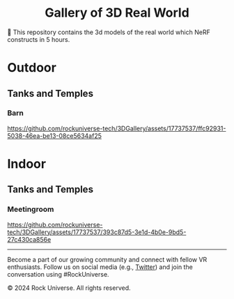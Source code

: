 <h1 align="center"> Gallery of 3D Real World </h1> 


:rotating_light: This repository contains the 3d models of the real world which NeRF constructs in 5 hours.

# Outdoor

## Tanks and Temples

### Barn



https://github.com/rockuniverse-tech/3DGallery/assets/17737537/ffc92931-5038-46ea-be13-08ce5634af25




# Indoor

## Tanks and Temples

### Meetingroom

https://github.com/rockuniverse-tech/3DGallery/assets/17737537/393c87d5-3e1d-4b0e-9bd5-27c430ca856e

---

Become a part of our growing community and connect with fellow VR enthusiasts. Follow us on social media (e.g., [Twitter](https://twitter.com/hi_rockuniverse)) and join the conversation using #RockUniverse.

© 2024 Rock Universe. All rights reserved.
